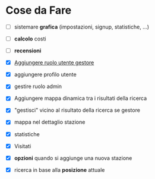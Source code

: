 # Cose da Fare

- [ ] sistemare **grafica** (impostazioni, signup, statistiche, ...)
- [ ] **calcolo** costi
- [ ] **recensioni**

- [x] [Aggiungere ruolo utente gestore](https://github.com/plataformatec/devise/wiki/How-To:-Add-an-Admin-Role#option-2-adding-an-admin-attribute)
- [x] aggiungere profilo utente
- [x] gestire ruolo admin
- [x] Aggiungere mappa dinamica tra i risultati della ricerca
- [x] "gestisci" vicino al risultato della ricerca se gestore
- [x] mappa nel dettaglio stazione
- [x] statistiche
- [x] Visitati
- [x] **opzioni** quando si aggiunge una nuova stazione
- [x] ricerca in base alla **posizione** attuale

